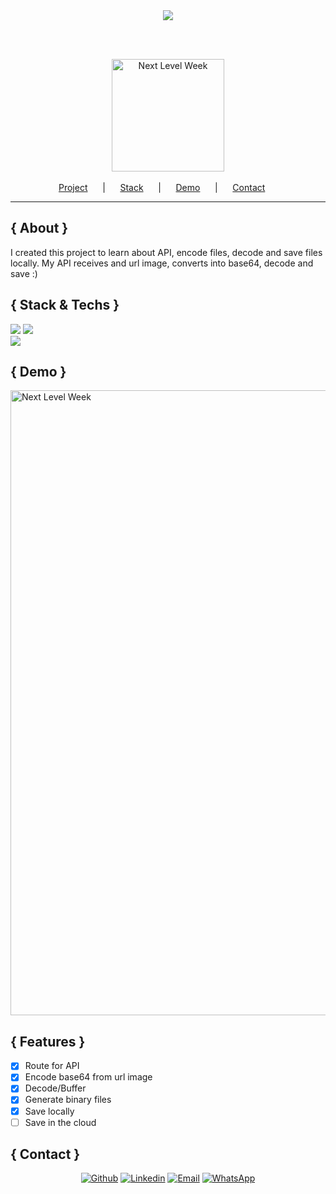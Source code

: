 <div id="status" align="center">
        <img src="https://img.shields.io/badge/STATUS-DEVELOPMENT-brightgreen"/>
</div>

<br/><br/>
<div id="header">
        <div align="center">
            <img id="logo" alt="Next Level Week" src="https://user-images.githubusercontent.com/53456120/96530749-712e0800-125e-11eb-9060-f3077f3b49e5.png" height="180px" />
    </div>
    <br/>
    <div align="center">
      <a href="#project">Project</a>&nbsp; &nbsp; &nbsp; |&nbsp; &nbsp; &nbsp;
      <a href="#stack">Stack</a>&nbsp; &nbsp; &nbsp; |&nbsp; &nbsp; &nbsp;
      <a href="#demo">Demo</a>&nbsp; &nbsp; &nbsp; |&nbsp; &nbsp; &nbsp;
      <a href="#contact">Contact</a>&nbsp; &nbsp; &nbsp;
    </div>
</div>

<hr/>

<div id="about">

## { About }
I created this project to learn about API, encode files, decode and save files locally.
My API receives and url image, converts into base64, decode and save :)
</div>

<div id="stack">
       
## { Stack & Techs }

<img src="https://img.shields.io/badge/node.js%20-%2343853D.svg?&style=for-the-badge&logo=node.js&logoColor=white"/>
<img src="https://img.shields.io/badge/javascript%20-%23323330.svg?&style=for-the-badge&logo=javascript&logoColor=%23F7DF1E"/>
<br/>
<img src="https://img.shields.io/badge/REST%20API-YES-brightgreen"/>

</div>

<div id="demo">
        
## { Demo }
<img align="center" alt="Next Level Week" src="https://user-images.githubusercontent.com/53456120/96533607-873ec700-1264-11eb-9869-30e9b8c3a5f7.png" width="1000px"/>
</div>

<div id="features">
        
## { Features }
- [x] Route for API
- [x] Encode base64 from url image
- [x] Decode/Buffer
- [x] Generate binary files
- [x] Save locally
- [ ] Save in the cloud
</div>

<div id="contact">
        
## { Contact }

  <p align="center">
       <a href="https://github.com/procarrera" target="_blank" >
        <img alt="Github" src="https://img.shields.io/badge/github-%23100000.svg?&style=for-the-badge&logo=github&logoColor=white"></a>
      <a href="https://www.linkedin.com/in/procarrera/" target="_blank" >
        <img alt="Linkedin" src="https://img.shields.io/badge/linkedin-%230077B5.svg?&style=for-the-badge&logo=linkedin&logoColor=white"></a>
      <a href="mailto:procarrera@gmail.com" target="_blank" >
        <img alt="Email" src="https://img.shields.io/badge/gmail-D14836?&style=for-the-badge&logo=gmail&logoColor=white"></a> 
      <a href="https://api.whatsapp.com/send?phone=5521986816996" target="_blank" >
        <img alt="WhatsApp" src="https://img.shields.io/badge/WHATSAPP-25D366?&style=for-the-badge&logo=whatsapp&logoColor=white"></a>
     </p>
     
 </div>
